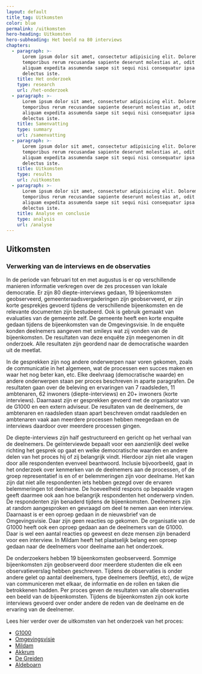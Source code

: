```yaml
---
layout: default
title_tag: Uitkomsten
color: blue
permalink: /uitkomsten
hero-heading: Uitkomsten
hero-subheading: Het beeld na 80 interviews
chapters:
  - paragraph: >-
      Lorem ipsum dolor sit amet, consectetur adipisicing elit. Dolorem,
      temporibus rerum recusandae sapiente deserunt molestias at, odit deleniti
      aliquam expedita assumenda saepe sit sequi nisi consequatur ipsa est
      delectus iste.
    title: Het onderzoek
    type: research
    url: /het-onderzoek
  - paragraph: >-
      Lorem ipsum dolor sit amet, consectetur adipisicing elit. Dolorem,
      temporibus rerum recusandae sapiente deserunt molestias at, odit deleniti
      aliquam expedita assumenda saepe sit sequi nisi consequatur ipsa est
      delectus iste.
    title: Samenvatting
    type: summary
    url: /samenvatting
  - paragraph: >-
      Lorem ipsum dolor sit amet, consectetur adipisicing elit. Dolorem,
      temporibus rerum recusandae sapiente deserunt molestias at, odit deleniti
      aliquam expedita assumenda saepe sit sequi nisi consequatur ipsa est
      delectus iste.
    title: Uitkomsten
    type: results
    url: /uitkomsten
  - paragraph: >-
      Lorem ipsum dolor sit amet, consectetur adipisicing elit. Dolorem,
      temporibus rerum recusandae sapiente deserunt molestias at, odit deleniti
      aliquam expedita assumenda saepe sit sequi nisi consequatur ipsa est
      delectus iste.
    title: Analyse en conclusie
    type: analysis
    url: /analyse
---
```

## Uitkomsten

### Verwerking van de interviews en de observaties

In de periode van februari tot en met augustus is er op verschillende manieren informatie verkregen over de zes processen van lokale democratie. Er zijn 80 diepte-interviews gedaan, 19 bijeenkomsten geobserveerd, gemeenteraadsvergaderingen zijn geobserveerd, er zijn korte gesprekjes gevoerd tijdens de verschillende bijeenkomsten en de relevante documenten zijn bestudeerd. Ook is gebruik gemaakt van evaluaties van de gemeente zelf. De gemeente heeft een korte enquête gedaan tijdens de bijeenkomsten van de Omgevingsvisie. In de enquête konden deelnemers aangeven met smileys wat zij vonden van de bijeenkomsten. De resultaten van deze enquête zijn meegenomen in dit onderzoek. Alle resultaten zijn geordend naar de democratische waarden uit de meetlat.

In de gesprekken zijn nog andere onderwerpen naar voren gekomen, zoals de communicatie in het algemeen, wat de processen een succes maken en waar het nog beter kan, etc. Elke deelvraag (democratische waarde) en andere onderwerpen staan per proces beschreven in aparte paragrafen. De resultaten gaan over de beleving en ervaringen van 7 raadsleden, 11 ambtenaren, 62 inwoners (diepte-interviews) en 20+ inwoners (korte interviews). Daarnaast zijn er gesprekken gevoerd met de organisator van de G1000 en een extern adviseur. De resultaten van de deelnemers, de ambtenaren en raadsleden staan apart beschreven omdat raadsleden en ambtenaren vaak aan meerdere processen hebben meegedaan en de interviews daardoor over meerdere processen gingen.

De diepte-interviews zijn half gestructureerd en gericht op het verhaal van de deelnemers. De geïnterviewde bepaalt voor een aanzienlijk deel welke richting het gesprek op gaat en welke democratische waarden en andere delen van het proces hij of zij belangrijk vindt. Hierdoor zijn niet alle vragen door alle respondenten evenveel beantwoord. Inclusie bijvoorbeeld, gaat in het onderzoek over kenmerken van de deelnemers aan de processen, of de groep representatief is en of er belemmeringen zijn voor deelname. Het kan zijn dat niet alle respondenten iets hebben gezegd over de ervaren belemmeringen tot deelname. De hoeveelheid respons op bepaalde vragen geeft daarmee ook aan hoe belangrijk respondenten het onderwerp vinden. De respondenten zijn benaderd tijdens de bijeenkomsten. Deelnemers zijn at random aangesproken en gevraagd om deel te nemen aan een interview. Daarnaast is er een oproep gedaan in de nieuwsbrief van de Omgevingsvisie. Daar zijn geen reacties op gekomen. De organisatie van de G1000 heeft ook een oproep gedaan aan de deelnemers van de G1000. Daar is wel een aantal reacties op geweest en deze mensen zijn benaderd voor een interview. In Mildam heeft het plaatselijk belang een oproep gedaan naar de deelnemers voor deelname aan het onderzoek.

De onderzoekers hebben 19 bijeenkomsten geobserveerd. Sommige bijeenkomsten zijn geobserveerd door meerdere studenten die elk een observatieverslag hebben geschreven. Tijdens de observaties is onder andere gelet op aantal deelnemers, type deelnemers (leeftijd, etc), de wijze van communiceren met elkaar, de informatie en de rollen en taken die betrokkenen hadden. Per proces geven de resultaten van alle observaties een beeld van de bijeenkomsten.
Tijdens de bijeenkomsten zijn ook korte interviews gevoerd over onder andere de reden van de deelname en de ervaring van de deelnemer.

Lees hier verder over de uitkomsten van het onderzoek van het proces:

- [G1000](/g1000)
- [Omgevingsvisie](/omgevingsvisie)
- [Mildam](/mildam)
- [Akkrum](/akkrum)
- [De Greiden](/de-greiden)
- [Aldeboarn](/aldeboarn)
